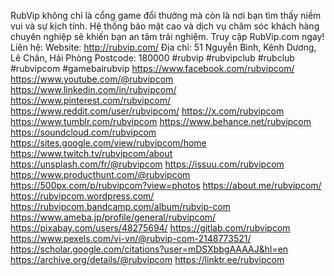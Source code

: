 RubVip không chỉ là cổng game đổi thưởng mà còn là nơi bạn tìm thấy niềm vui và sự kịch tính. Hệ thống bảo mật cao và dịch vụ chăm sóc khách hàng chuyên nghiệp sẽ khiến bạn an tâm trải nghiệm. Truy cập RubVip.com ngay!
Liên hệ:
Website: http://rubvip.com/
Địa chỉ: 51 Nguyễn Bình, Kênh Dương, Lê Chân, Hải Phòng
Postcode: 180000
#rubvip #rubvipclub #rubclub #rubvipcom #gamebairubvip
https://www.facebook.com/rubvipcom/
https://www.youtube.com/@rubvipcom
https://www.linkedin.com/in/rubvipcom/
https://www.pinterest.com/rubvipcom/
https://www.reddit.com/user/rubvipcom/
https://x.com/rubvipcom
https://www.tumblr.com/rubvipcom
https://www.behance.net/rubvipcom
https://soundcloud.com/rubvipcom
https://sites.google.com/view/rubvipcom/home
https://www.twitch.tv/rubvipcom/about
https://unsplash.com/fr/@rubvipcom
https://issuu.com/rubvipcom
https://www.producthunt.com/@rubvipcom
https://500px.com/p/rubvipcom?view=photos
https://about.me/rubvipcom/
https://rubvipcom.wordpress.com/
https://rubvipcom.bandcamp.com/album/rubvip-com
https://www.ameba.jp/profile/general/rubvipcom/
https://pixabay.com/users/48275694/
https://gitlab.com/rubvipcom
https://www.pexels.com/vi-vn/@rubvip-com-2148773521/
https://scholar.google.com/citations?user=mDSXbbgAAAAJ&hl=en
https://archive.org/details/@rubvipcom
https://linktr.ee/rubvipcom